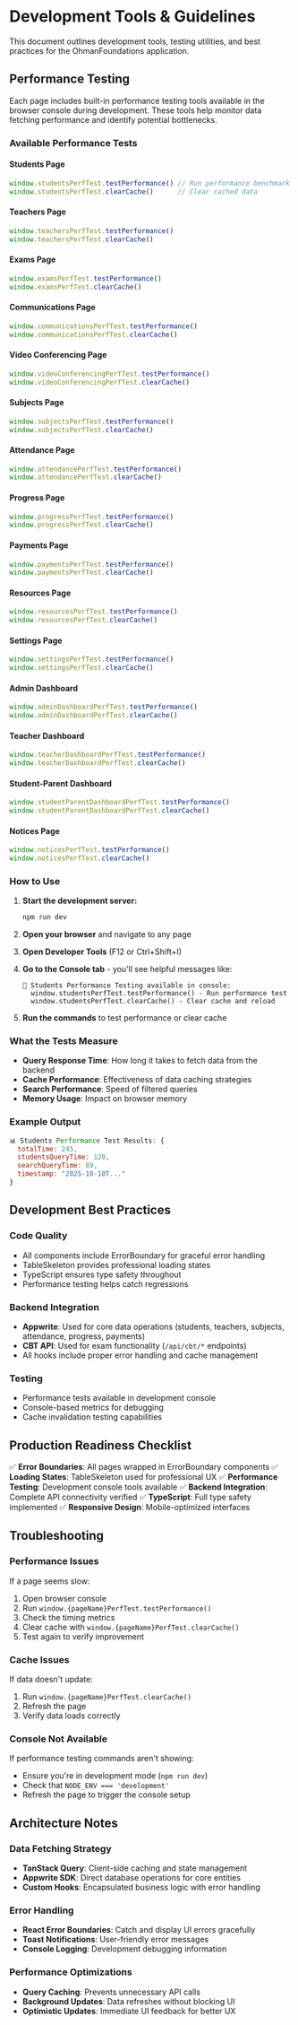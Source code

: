 # Development Tools & Guidelines

This document outlines development tools, testing utilities, and best practices for the OhmanFoundations application.

## Performance Testing

Each page includes built-in performance testing tools available in the browser console during development. These tools help monitor data fetching performance and identify potential bottlenecks.

### Available Performance Tests

#### Students Page
```javascript
window.studentsPerfTest.testPerformance() // Run performance benchmark
window.studentsPerfTest.clearCache()      // Clear cached data
```

#### Teachers Page
```javascript
window.teachersPerfTest.testPerformance()
window.teachersPerfTest.clearCache()
```

#### Exams Page
```javascript
window.examsPerfTest.testPerformance()
window.examsPerfTest.clearCache()
```

#### Communications Page
```javascript
window.communicationsPerfTest.testPerformance()
window.communicationsPerfTest.clearCache()
```

#### Video Conferencing Page
```javascript
window.videoConferencingPerfTest.testPerformance()
window.videoConferencingPerfTest.clearCache()
```

#### Subjects Page
```javascript
window.subjectsPerfTest.testPerformance()
window.subjectsPerfTest.clearCache()
```

#### Attendance Page
```javascript
window.attendancePerfTest.testPerformance()
window.attendancePerfTest.clearCache()
```

#### Progress Page
```javascript
window.progressPerfTest.testPerformance()
window.progressPerfTest.clearCache()
```

#### Payments Page
```javascript
window.paymentsPerfTest.testPerformance()
window.paymentsPerfTest.clearCache()
```

#### Resources Page
```javascript
window.resourcesPerfTest.testPerformance()
window.resourcesPerfTest.clearCache()
```

#### Settings Page
```javascript
window.settingsPerfTest.testPerformance()
window.settingsPerfTest.clearCache()
```

#### Admin Dashboard
```javascript
window.adminDashboardPerfTest.testPerformance()
window.adminDashboardPerfTest.clearCache()
```

#### Teacher Dashboard
```javascript
window.teacherDashboardPerfTest.testPerformance()
window.teacherDashboardPerfTest.clearCache()
```

#### Student-Parent Dashboard
```javascript
window.studentParentDashboardPerfTest.testPerformance()
window.studentParentDashboardPerfTest.clearCache()
```

#### Notices Page
```javascript
window.noticesPerfTest.testPerformance()
window.noticesPerfTest.clearCache()
```

### How to Use

1. **Start the development server:**
   ```bash
   npm run dev
   ```

2. **Open your browser** and navigate to any page

3. **Open Developer Tools** (F12 or Ctrl+Shift+I)

4. **Go to the Console tab** - you'll see helpful messages like:
   ```
   👥 Students Performance Testing available in console:
     window.studentsPerfTest.testPerformance() - Run performance test
     window.studentsPerfTest.clearCache() - Clear cache and reload
   ```

5. **Run the commands** to test performance or clear cache

### What the Tests Measure

- **Query Response Time**: How long it takes to fetch data from the backend
- **Cache Performance**: Effectiveness of data caching strategies
- **Search Performance**: Speed of filtered queries
- **Memory Usage**: Impact on browser memory

### Example Output
```javascript
📊 Students Performance Test Results: {
  totalTime: 245,
  studentsQueryTime: 120,
  searchQueryTime: 89,
  timestamp: "2025-10-10T..."
}
```

## Development Best Practices

### Code Quality
- All components include ErrorBoundary for graceful error handling
- TableSkeleton provides professional loading states
- TypeScript ensures type safety throughout
- Performance testing helps catch regressions

### Backend Integration
- **Appwrite**: Used for core data operations (students, teachers, subjects, attendance, progress, payments)
- **CBT API**: Used for exam functionality (`/api/cbt/*` endpoints)
- All hooks include proper error handling and cache management

### Testing
- Performance tests available in development console
- Console-based metrics for debugging
- Cache invalidation testing capabilities

## Production Readiness Checklist

✅ **Error Boundaries**: All pages wrapped in ErrorBoundary components
✅ **Loading States**: TableSkeleton used for professional UX
✅ **Performance Testing**: Development console tools available
✅ **Backend Integration**: Complete API connectivity verified
✅ **TypeScript**: Full type safety implemented
✅ **Responsive Design**: Mobile-optimized interfaces

## Troubleshooting

### Performance Issues
If a page seems slow:
1. Open browser console
2. Run `window.{pageName}PerfTest.testPerformance()`
3. Check the timing metrics
4. Clear cache with `window.{pageName}PerfTest.clearCache()`
5. Test again to verify improvement

### Cache Issues
If data doesn't update:
1. Run `window.{pageName}PerfTest.clearCache()`
2. Refresh the page
3. Verify data loads correctly

### Console Not Available
If performance testing commands aren't showing:
- Ensure you're in development mode (`npm run dev`)
- Check that `NODE_ENV === 'development'`
- Refresh the page to trigger the console setup

## Architecture Notes

### Data Fetching Strategy
- **TanStack Query**: Client-side caching and state management
- **Appwrite SDK**: Direct database operations for core entities
- **Custom Hooks**: Encapsulated business logic with error handling

### Error Handling
- **React Error Boundaries**: Catch and display UI errors gracefully
- **Toast Notifications**: User-friendly error messages
- **Console Logging**: Development debugging information

### Performance Optimizations
- **Query Caching**: Prevents unnecessary API calls
- **Background Updates**: Data refreshes without blocking UI
- **Optimistic Updates**: Immediate UI feedback for better UX